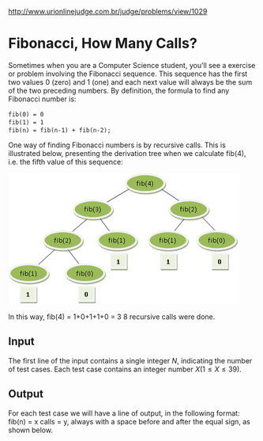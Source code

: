 http://www.urionlinejudge.com.br/judge/problems/view/1029

# Fibonacci, How Many Calls?

Sometimes when you are a Computer Science student, you’ll see a
exercise or problem involving the Fibonacci sequence. This sequence
has the first two values 0 (zero) and 1 (one) and each next value
will always be the sum of the two preceding numbers. By definition,
the formula to find any Fibonacci number is:

```
fib(0) = 0
fib(1) = 1
fib(n) = fib(n-1) + fib(n-2);
```

One way of finding Fibonacci numbers is by recursive calls. This is
illustrated below, presenting the derivation tree when we calculate
fib(4), i.e. the fifth value of this sequence:

![](imgs/UOJ_1029.png)

In this way,
fib(4) = 1+0+1+1+0 = 3
8 recursive calls were done.

## Input

The first line of the input contains a single integer $N$, indicating the
number of test cases. Each test case contains an integer number $X
(1 \leq X \leq 39)$.

## Output

For each test case we will have a line of output, in the following format:
fib(n) = x calls = y, always with a space before and after the equal sign,
as shown below.
